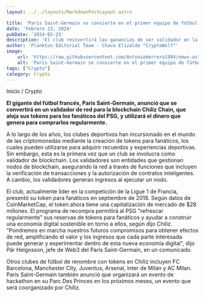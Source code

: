 ```yaml
---
layout: ../../layouts/MarkdownPostLayout.astro

title: 'Paris Saint-Germain se convierte en el primer equipo de fútbol en validar una blockchain'
date: 'Febrero 23, 2024'
pubDate: '2024-02-23'
description: 'El club reinvertirá las ganancias de ser validador en la compra de tokens para los fanáticos del PSG.'
author: 'Plankton Editorial Team - Chava Elizalde "CryptoWolf"'
image:
    url: 'https://raw.githubusercontent.com/AntonioHerrera1994/news-astro/master/src/assets/crypto/Crypto6.png'
    alt: 'Paris Saint-Germain se convierte en el primer equipo de fútbol en validar una blockchain'
tags: ["Crypto"]
category: Crypto
---
```


<span><a href="/" style="text-decoration:none;color:#0F1416">Inicio</a> / <a href="/crypto" style="text-decoration:none;color:#0F1416">Crypto</a></span>



<p style="font-weight: bold;">El gigante del fútbol francés, Paris Saint-Germain, anunció que se convertirá en un validador de red para la blockchain Chiliz Chain, que aloja sus tokens para los fanáticos del PSG, y utilizará el dinero que genera para comprarlos regularmente.</p>

A lo largo de los años, los clubes deportivos han incursionado en el mundo de las criptomonedas mediante la creación de tokens para fanáticos, los cuales pueden utilizarse para adquirir recuerdos y experiencias deportivas. Sin embargo, esta es la primera vez que un club se involucra como validador de blockchain. Los validadores son entidades que gestionan nodos de blockchain, asegurando la red a través de funciones que incluyen la verificación de transacciones y la autorización de contratos inteligentes. A cambio, los validadores generan ingresos al ejecutar un nodo.

El club, actualmente líder en la competición de la Ligue 1 de Francia, presentó su token para fanáticos en septiembre de 2018. Según datos de CoinMarketCap, el token ahora tiene una capitalización de mercado de $28 millones. El programa de recompra permitirá al PSG "refrescar regularmente" sus reservas de tokens para fanáticos y ayudar a construir una economía digital sostenible en torno a ellos, según dijo Chiliz.
"Pondremos en marcha nuestros futuros compromisos para obtener efectos de red, amplificando el valor y los ingresos que cada parte interesada puede generar y experimentar dentro de esta nueva economía digital", dijo Pär Helgosson, jefe de Web3 del Paris Saint-Germain, en un comunicado.

Otros clubes de fútbol de renombre con tokens en Chiliz incluyen FC Barcelona, Manchester City, Juventus, Arsenal, Inter de Milán y AC Milan.
Paris Saint-Germain también anunció que organizará un evento de hackathon en su Parc Des Princes en los próximos meses, un evento que será coorganizado por Chiliz.
